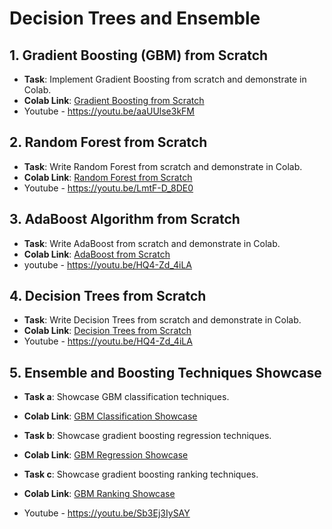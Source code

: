 
# Decision Trees and Ensemble

## 1. Gradient Boosting (GBM) from Scratch
- **Task**: Implement Gradient Boosting from scratch and demonstrate in Colab.
- **Colab Link**: [Gradient Boosting from Scratch](https://colab.research.google.com/drive/1RS1OoFvL0cfSaGEzF7w1uWAyXSDW9yGE)
- Youtube - https://youtu.be/aaUUlse3kFM

## 2. Random Forest from Scratch
- **Task**: Write Random Forest from scratch and demonstrate in Colab.
- **Colab Link**: [Random Forest from Scratch](https://colab.research.google.com/drive/11PCtCOamf95yiyq7NQ_q7LOtTYygJ1yX#scrollTo=I08yrwmxokOd)
- Youtube - https://youtu.be/LmtF-D_8DE0

## 3. AdaBoost Algorithm from Scratch
- **Task**: Write AdaBoost from scratch and demonstrate in Colab.
- **Colab Link**: [AdaBoost from Scratch](https://colab.research.google.com/drive/1uhmnrG1sHI8Qrz97yYpGiqhCBlDgPSSH#scrollTo=cLzIAPbEqvbE)
- youtube - https://youtu.be/HQ4-Zd_4iLA

## 4. Decision Trees from Scratch
- **Task**: Write Decision Trees from scratch and demonstrate in Colab.
- **Colab Link**: [Decision Trees from Scratch](https://colab.research.google.com/drive/1FmB0kHtSotKoZx8RZQXqya1Or7V-dxx9?usp=sharing)
- Youtube - https://youtu.be/HQ4-Zd_4iLA

## 5. Ensemble and Boosting Techniques Showcase
- **Task a**: Showcase GBM classification techniques.
- **Colab Link**: [GBM Classification Showcase](https://colab.research.google.com/drive/1F5LtSTONkiBPzKj9wK4PMvBFErGhOs7v?usp=sharing)

- **Task b**: Showcase gradient boosting regression techniques.
- **Colab Link**: [GBM Regression Showcase](https://colab.research.google.com/drive/1SBZREtBW--qv1v15O-HTW-R2wviwLws4?usp=sharing)

- **Task c**: Showcase gradient boosting ranking techniques.
- **Colab Link**: [GBM Ranking Showcase](https://colab.research.google.com/drive/1MRMHaVhLeBvd-WNSRmkjuiRYbI1jtDXL?usp=sharing)

- Youtube - https://youtu.be/Sb3Ej3IySAY

